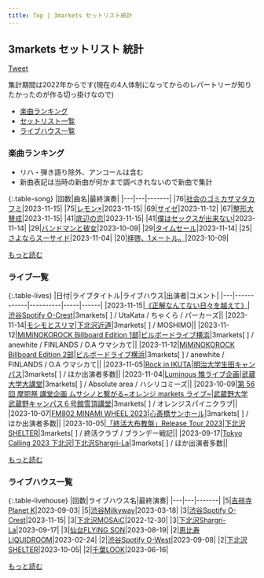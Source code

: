 ```yaml
---
title: Top | 3markets セットリスト統計
---
```

## 3markets セットリスト 統計

 <a href="https://twitter.com/share?ref_src=twsrc%5Etfw" data-text="3markets[ ]セットリスト統計" class="twitter-share-button" data-via="3markets" data-hashtags="3markets" data-related="3markets" data-show-count="false">Tweet</a>

集計期間は2022年からです(現在の4人体制になってからのレパートリーが知りたかったのが作る切っ掛けなので)

* [楽曲ランキング](#楽曲ランキング)
* [セットリスト一覧](#セットリスト一覧)
* [ライブハウス一覧](#ライブハウス一覧)

### 楽曲ランキング


* リハ・弾き語り除外、アンコールは含む
* 新曲表記は当時の新曲が何かまで調べきれないので新曲で集計

{:.table-song}
|回数|曲名|最終演奏|
|---|---|-------|
|76|[社会のゴミカザマタカフミ](song002.html)|2023-11-15|
|75|[レモン×](song003.html)|2023-11-15|
|69|[サイゼ](song004.html)|2023-11-12|
|67|[整形大賛成](song005.html)|2023-11-15|
|41|[底辺の恋](song008.html)|2023-11-15|
|41|[僕はセックスが出来ない](song006.html)|2023-11-14|
|29|[バンドマンと彼女](song009.html)|2023-10-09|
|29|[タイムセール](song007.html)|2023-11-14|
|25|[さよならスーサイド](song013.html)|2023-11-04|
|20|[拝啓、1メートル。](song010.html)|2023-10-09|


[もっと読む](songs.html)

### ライブ一覧

{:.table-lives}
|日付|ライブタイトル|ライブハウス|出演者|コメント|
|---|------------|----------|-----|------|
|<span class="nowrap">2023-11-15</span>|[《正解なんてない日々を越えて》](live089.html)|[渋谷Spotify O-Crest](livehouse008.html)|3markets[ ] / UtaKata / ちゃくら / パーカーズ||
|<span class="nowrap">2023-11-14</span>|[モシモとスリマ](live088.html)|[下北沢近道](livehouse059.html)|3markets[ ] / MOSHIMO||
|<span class="nowrap">2023-11-12</span>|[MiMiNOKOROCK Billboard Edition 1部](live086.html)|[ビルボードライブ横浜](livehouse067.html)|3markets[ ] / anewhite / FINLANDS / O.A ウマシカて||
|<span class="nowrap">2023-11-12</span>|[MiMiNOKOROCK Billboard Edition 2部](live087.html)|[ビルボードライブ横浜](livehouse067.html)|3markets[ ] / anewhite / FINLANDS / O.A ウマシカて||
|<span class="nowrap">2023-11-05</span>|[Rock in IKUTA](live085.html)|[明治大学生田キャンパス](livehouse066.html)|3markets[ ] / ほか出演者多数||
|<span class="nowrap">2023-11-04</span>|[Luminous 雉ライブ企画](live084.html)|[武蔵大学大講堂](livehouse065.html)|3markets[ ] / Absolute area / ハシリコミーズ||
|<span class="nowrap">2023-10-09</span>|[第 56 回 摩耶祭 講堂企画 ムサシノと繋がる~オレンジ markets ライブ~](live083.html)|[武蔵野大学 武蔵野キャンパス６号館雪頂講堂](livehouse064.html)|3markets[ ] / オレンジスパイニクラブ||
|<span class="nowrap">2023-10-07</span>|[FM802 MINAMI WHEEL 2023](live082.html)|[心斎橋サンホール](livehouse061.html)|3markets[ ] / ほか出演者多数||
|<span class="nowrap">2023-10-05</span>|[「終活大布教盤」Release Tour 2023](live081.html)|[下北沢SHELTER](livehouse013.html)|3markets[ ] / 終活クラブ / ブランデー戦記||
|<span class="nowrap">2023-09-17</span>|[Tokyo Calling 2023 下北沢](live080.html)|[下北沢Shargri-La](livehouse012.html)|3markets[ ] / ほか出演者多数||



[もっと読む](lives.html)

### ライブハウス一覧

{:.table-livehouse}
|回数|ライブハウス名|最終演奏|
|---|---|-------|
|5|[吉祥寺Planet K](livehouse003.html)|2023-09-03|
|5|[渋谷Milkyway](livehouse010.html)|2023-03-18|
|3|[渋谷Spotify O-Crest](livehouse008.html)|2023-11-15|
|3|[下北沢MOSAiC](livehouse011.html)|2022-12-30|
|3|[下北沢Shargri-La](livehouse012.html)|2023-09-17|
|3|[仙台FLYING SON](livehouse018.html)|2023-08-19|
|2|[恵比寿LIQUIDROOM](livehouse001.html)|2023-02-24|
|2|[渋谷Spotify O-West](livehouse009.html)|2023-09-08|
|2|[下北沢SHELTER](livehouse013.html)|2023-10-05|
|2|[千葉LOOK](livehouse014.html)|2023-06-16|


[もっと読む](livehouses.html)

<script src="https://cdnjs.cloudflare.com/ajax/libs/jquery/3.6.1/jquery.min.js" integrity="sha512-aVKKRRi/Q/YV+4mjoKBsE4x3H+BkegoM/em46NNlCqNTmUYADjBbeNefNxYV7giUp0VxICtqdrbqU7iVaeZNXA==" crossorigin="anonymous" referrerpolicy="no-referrer"></script>
<script src="https://cdnjs.cloudflare.com/ajax/libs/jquery.tablesorter/2.31.3/js/jquery.tablesorter.min.js" integrity="sha512-qzgd5cYSZcosqpzpn7zF2ZId8f/8CHmFKZ8j7mU4OUXTNRd5g+ZHBPsgKEwoqxCtdQvExE5LprwwPAgoicguNg==" crossorigin="anonymous" referrerpolicy="no-referrer"></script>
<link rel="stylesheet" href="https://cdnjs.cloudflare.com/ajax/libs/jquery.tablesorter/2.31.3/css/theme.default.min.css" integrity="sha512-wghhOJkjQX0Lh3NSWvNKeZ0ZpNn+SPVXX1Qyc9OCaogADktxrBiBdKGDoqVUOyhStvMBmJQ8ZdMHiR3wuEq8+w==" crossorigin="anonymous" referrerpolicy="no-referrer" />
<script>
$(function() {
    $(".table-song").tablesorter();
    $(".table-livehouse").tablesorter({sortList:[[0, 1]]});
});
</script>

<script async src="https://platform.twitter.com/widgets.js" charset="utf-8"></script>